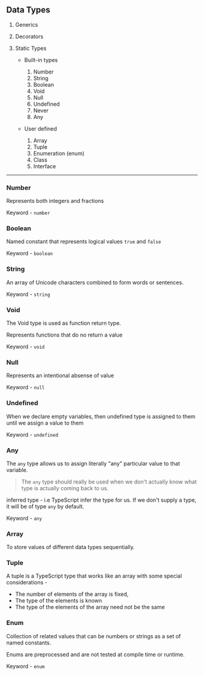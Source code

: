 ## Data Types

1. Generics
2. Decorators
3. Static Types

   - Built-in types

     1. Number
     2. String
     3. Boolean
     4. Void
     5. Null
     6. Undefined
     7. Never
     8. Any

   - User defined

     1. Array
     2. Tuple
     3. Enumeration (enum)
     4. Class
     5. Interface

<hr />

### Number

Represents both integers and fractions

Keyword - `number`

### Boolean

Named constant that represents logical values `true` and `false`

Keyword - `boolean`

### String

An array of Unicode characters combined to form words or sentences.

Keyword - `string`

### Void

The Void type is used as function return type.

Represents functions that do no return a value

Keyword - `void`

### Null

Represents an intentional absense of value

Keyword - `null`

### Undefined

When we declare empty variables, then undefined type is assigned to them until we assign a value to them

Keyword - `undefined`

### Any

The `any` type allows us to assign literally "any" particular value to that variable.

> The `any` type should really be used when we don't actually know what type is actually coming back to us.

inferred type - i.e TypeScript infer the type for us. If we don't supply a type, it will be of type `any` by default.

Keyword - `any`

### Array

To store values of different data types sequentially.

### Tuple

A tuple is a TypeScript type that works like an array with some special considerations -

- The number of elements of the array is fixed,
- The type of the elements is known
- The type of the elements of the array need not be the same

### Enum

Collection of related values that can be numbers or strings as a set of named constants.

Enums are preprocessed and are not tested at compile time or runtime.

Keyword - `enum`
